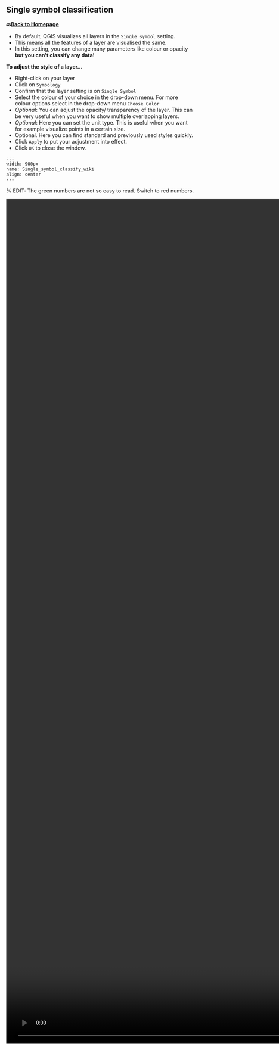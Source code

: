 ## Single symbol classification


__🔙[Back to Homepage](/content/intro.md)__


- By default, QGIS visualizes all layers in the `Single symbol` setting.
-  This means all the features of a layer are visualised the same. 
- In this setting, you can change many parameters like colour or opacity __but you can't classify any data!__


__To adjust the style of a layer...__
- Right-click on your layer
- Click on `Symbology`
- Confirm that the layer setting is on `Single Symbol`
- Select the colour of your choice in the drop-down menu. For more colour options select in the drop-down menu `Choose Color`
- *Optional*: You can adjust the opacity/ transparency of the layer. This can be very useful when you want to show multiple overlapping layers.
- *Optional*: Here you can set the unit type. This is useful when you want for example visualize points in a certain size.
- Optional. Here you can find standard and previously used styles quickly.
- Click `Apply` to put your adjustment into effect.
- Click `OK` to close the window.

```{figure} /fig/Single_symbol_classify.png
---
width: 900px
name: Single_symbol_classify_wiki
align: center
---
```

% EDIT: The green numbers are not so easy to read. Switch to red numbers.

<video width="900%" controls src="https://github.com/GIScience/gis-training-resource-center/raw/main/fig/Single_symbol_video.mp4"></video>

